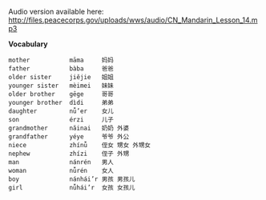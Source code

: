 Audio version available here:
<http://files.peacecorps.gov/uploads/wws/audio/CN_Mandarin_Lesson_14.mp3>

**Vocabulary**

    mother           māma     妈妈
    father           bàba     爸爸
    older sister     jiějie   姐姐
    younger sister   mèimei   妹妹
    older brother    gēge     哥哥
    younger brother  dìdi     弟弟
    daughter         nǚ’er    女儿
    son              érzi     儿子
    grandmother      năinai   奶奶 外婆
    grandfather      yéye     爷爷 外公
    niece            zhínǚ    侄女 甥女 外甥女
    nephew           zhízi    侄子 外甥
    man              nánrén   男人
    woman            nǚrén    女人
    boy              nánhái’r 男孩 男孩儿
    girl             nǚhái’r  女孩 女孩儿
